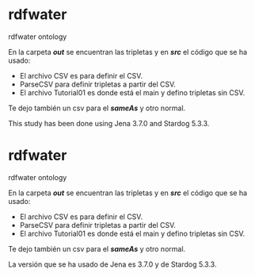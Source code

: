# rdfwater
rdfwater ontology 

En la carpeta ***out*** se encuentran las tripletas y en ***src*** el código que se ha usado:

*  El archivo CSV es para definir el CSV. 
*  ParseCSV para definir tripletas a partir del CSV. 
*  El archivo Tutorial01 es donde está el main y defino tripletas sin CSV.

Te dejo también un csv para el ***sameAs*** y otro normal.

This study has been done using Jena 3.7.0 and Stardog 5.3.3.



# rdfwater
rdfwater ontology 

En la carpeta ***out*** se encuentran las tripletas y en ***src*** el código que se ha usado:

*  El archivo CSV es para definir el CSV. 
*  ParseCSV para definir tripletas a partir del CSV. 
*  El archivo Tutorial01 es donde está el main y defino tripletas sin CSV.

Te dejo también un csv para el ***sameAs*** y otro normal.

La versión que se ha usado de Jena es 3.7.0 y de Stardog 5.3.3.
